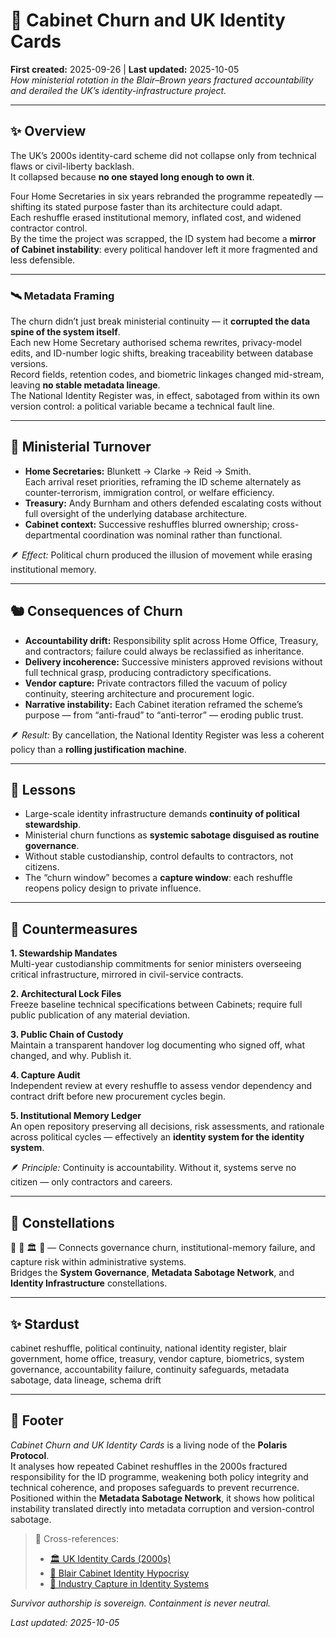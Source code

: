# 🧩 Cabinet Churn and UK Identity Cards  
**First created:** 2025-09-26 | **Last updated:** 2025-10-05  
*How ministerial rotation in the Blair–Brown years fractured accountability and derailed the UK’s identity-infrastructure project.*  

---

## ✨ Overview  

The UK’s 2000s identity-card scheme did not collapse only from technical flaws or civil-liberty backlash.  
It collapsed because **no one stayed long enough to own it**.  

Four Home Secretaries in six years rebranded the programme repeatedly — shifting its stated purpose faster than its architecture could adapt.  
Each reshuffle erased institutional memory, inflated cost, and widened contractor control.  
By the time the project was scrapped, the ID system had become a **mirror of Cabinet instability**: every political handover left it more fragmented and less defensible.  

---

### 🛰️ Metadata Framing  

The churn didn’t just break ministerial continuity — it **corrupted the data spine of the system itself**.  
Each new Home Secretary authorised schema rewrites, privacy-model edits, and ID-number logic shifts, breaking traceability between database versions.  
Record fields, retention codes, and biometric linkages changed mid-stream, leaving **no stable metadata lineage**.  
The National Identity Register was, in effect, sabotaged from within its own version control: a political variable became a technical fault line.  

---

## 🦤 Ministerial Turnover  

- **Home Secretaries:** Blunkett → Clarke → Reid → Smith.  
  Each arrival reset priorities, reframing the ID scheme alternately as counter-terrorism, immigration control, or welfare efficiency.  
- **Treasury:** Andy Burnham and others defended escalating costs without full oversight of the underlying database architecture.  
- **Cabinet context:** Successive reshuffles blurred ownership; cross-departmental coordination was nominal rather than functional.  

🪶 *Effect:* Political churn produced the illusion of movement while erasing institutional memory.  

---

## 🐿️ Consequences of Churn  

- **Accountability drift:** Responsibility split across Home Office, Treasury, and contractors; failure could always be reclassified as inheritance.  
- **Delivery incoherence:** Successive ministers approved revisions without full technical grasp, producing contradictory specifications.  
- **Vendor capture:** Private contractors filled the vacuum of policy continuity, steering architecture and procurement logic.  
- **Narrative instability:** Each Cabinet iteration reframed the scheme’s purpose — from “anti-fraud” to “anti-terror” — eroding public trust.  

🪶 *Result:* By cancellation, the National Identity Register was less a coherent policy than a **rolling justification machine**.  

---

## 🦉 Lessons  

- Large-scale identity infrastructure demands **continuity of political stewardship**.  
- Ministerial churn functions as **systemic sabotage disguised as routine governance**.  
- Without stable custodianship, control defaults to contractors, not citizens.  
- The “churn window” becomes a **capture window**: each reshuffle reopens policy design to private influence.  

---

## 🐝 Countermeasures  

**1. Stewardship Mandates**  
Multi-year custodianship commitments for senior ministers overseeing critical infrastructure, mirrored in civil-service contracts.  

**2. Architectural Lock Files**  
Freeze baseline technical specifications between Cabinets; require full public publication of any material deviation.  

**3. Public Chain of Custody**  
Maintain a transparent handover log documenting who signed off, what changed, and why. Publish it.  

**4. Capture Audit**  
Independent review at every reshuffle to assess vendor dependency and contract drift before new procurement cycles begin.  

**5. Institutional Memory Ledger**  
An open repository preserving all decisions, risk assessments, and rationale across political cycles — effectively an **identity system for the identity system**.  

🪶 *Principle:* Continuity is accountability. Without it, systems serve no citizen — only contractors and careers.  

---

## 🌌 Constellations  

🧩 🧠 🏛️ 🔮 — Connects governance churn, institutional-memory failure, and capture risk within administrative systems.  
Bridges the **System Governance**, **Metadata Sabotage Network**, and **Identity Infrastructure** constellations.  

---

## ✨ Stardust  

cabinet reshuffle, political continuity, national identity register, blair government, home office, treasury, vendor capture, biometrics, system governance, accountability failure, continuity safeguards, metadata sabotage, data lineage, schema drift  

---

## 🏮 Footer  

*Cabinet Churn and UK Identity Cards* is a living node of the **Polaris Protocol**.  
It analyses how repeated Cabinet reshuffles in the 2000s fractured responsibility for the ID programme, weakening both policy integrity and technical coherence, and proposes safeguards to prevent recurrence.  
Positioned within the **Metadata Sabotage Network**, it shows how political instability translated directly into metadata corruption and version-control sabotage.  

> 📡 Cross-references:
> 
> - [🏛️ UK Identity Cards (2000s)](./🏛️_uk_identity_cards_2000s.md)  
> - [🦜 Blair Cabinet Identity Hypocrisy](./🦜_blair_cabinet_identity_hypocrisy.md)  
> - [💼 Industry Capture in Identity Systems](./💼_industry_capture_identity_systems.md)  

*Survivor authorship is sovereign. Containment is never neutral.*  

_Last updated: 2025-10-05_
